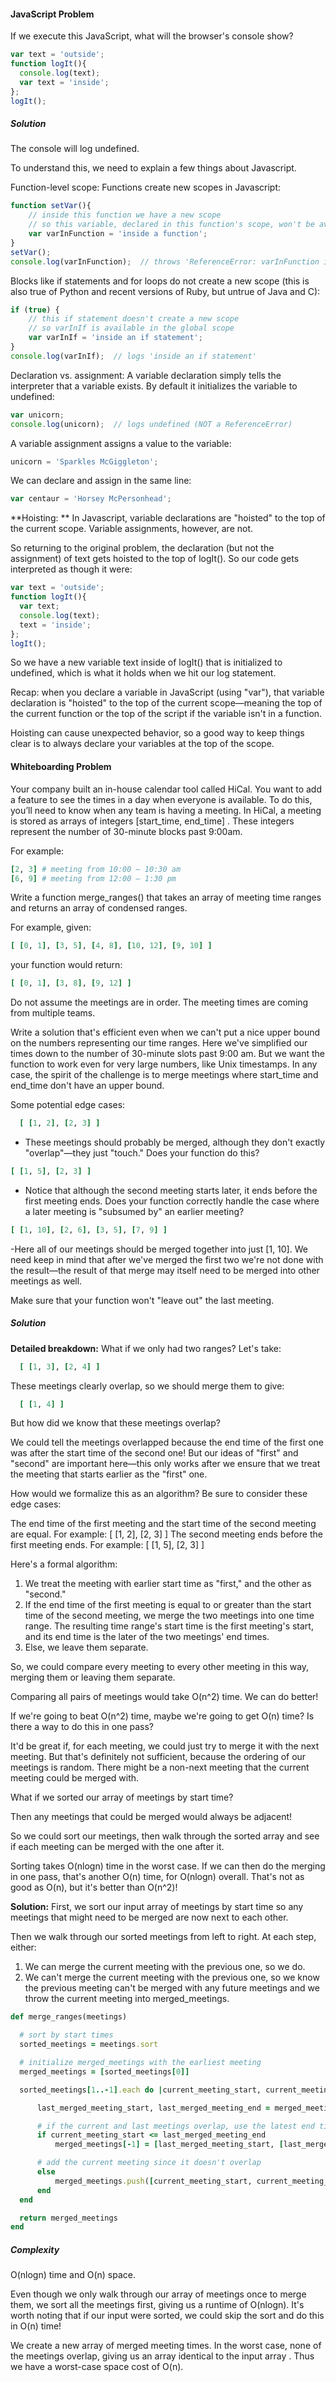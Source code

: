 #### JavaScript Problem
If we execute this JavaScript, what will the browser's console show?

```javascript
var text = 'outside';
function logIt(){
  console.log(text);
  var text = 'inside';
};
logIt();
```

##### Solution
The console will log undefined.

To understand this, we need to explain a few things about Javascript.

Function-level scope: Functions create new scopes in Javascript:

```javascript
function setVar(){
    // inside this function we have a new scope
    // so this variable, declared in this function's scope, won't be available outside the function
    var varInFunction = 'inside a function';
}
setVar();
console.log(varInFunction);  // throws 'ReferenceError: varInFunction is not defined'
```
Blocks like if statements and for loops do not create a new scope (this is also true of Python and recent versions of Ruby, but untrue of Java and C):

```javascript
if (true) {
    // this if statement doesn't create a new scope
    // so varInIf is available in the global scope
    var varInIf = 'inside an if statement';
}
console.log(varInIf);  // logs 'inside an if statement'
```

Declaration vs. assignment: A variable declaration simply tells the interpreter that a variable exists. By default it initializes the variable to undefined:

```javascript
var unicorn;
console.log(unicorn);  // logs undefined (NOT a ReferenceError)
```

A variable assignment assigns a value to the variable:

```javascript
unicorn = 'Sparkles McGiggleton';
```

We can declare and assign in the same line:
```javascript
var centaur = 'Horsey McPersonhead';
```

**Hoisting: ** In Javascript, variable declarations are "hoisted" to the top of the current scope. Variable assignments, however, are not.

So returning to the original problem, the declaration (but not the assignment) of text gets hoisted to the top of logIt(). So our code gets interpreted as though it were:

```javascript
var text = 'outside';
function logIt(){
  var text;
  console.log(text);
  text = 'inside';
};
logIt();
```
So we have a new variable text inside of logIt() that is initialized to undefined, which is what it holds when we hit our log statement.


Recap: when you declare a variable in JavaScript (using "var"), that variable declaration is "hoisted" to the top of the current scope—meaning the top of the current function or the top of the script if the variable isn't in a function.

Hoisting can cause unexpected behavior, so a good way to keep things clear is to always declare your variables at the top of the scope.

#### Whiteboarding Problem
Your company built an in-house calendar tool called HiCal. You want to add a feature to see the times in a day when everyone is available.
To do this, you’ll need to know when any team is having a meeting. In HiCal, a meeting is stored as arrays of integers [start_time, end_time] . These integers represent the number of 30-minute blocks past 9:00am.

For example:

```ruby
[2, 3] # meeting from 10:00 – 10:30 am
[6, 9] # meeting from 12:00 – 1:30 pm
```
Write a function merge_ranges() that takes an array of meeting time ranges and returns an array of condensed ranges.

For example, given:

```ruby
[ [0, 1], [3, 5], [4, 8], [10, 12], [9, 10] ]
```

your function would return:

```ruby
[ [0, 1], [3, 8], [9, 12] ]
```

Do not assume the meetings are in order. The meeting times are coming from multiple teams.

Write a solution that's efficient even when we can't put a nice upper bound on the numbers representing our time ranges. Here we've simplified our times down to the number of 30-minute slots past 9:00 am. But we want the function to work even for very large numbers, like Unix timestamps. In any case, the spirit of the challenge is to merge meetings where start_time and end_time don't have an upper bound.

Some potential edge cases:

```ruby
  [ [1, 2], [2, 3] ]
```
- These meetings should probably be merged, although they don't exactly "overlap"—they just "touch." Does your function do this?

```ruby
[ [1, 5], [2, 3] ]
```
- Notice that although the second meeting starts later, it ends before the first meeting ends. Does your function correctly handle the case where a later meeting is "subsumed by" an earlier meeting?

```ruby
[ [1, 10], [2, 6], [3, 5], [7, 9] ]
```
-Here all of our meetings should be merged together into just [1, 10]. We need keep in mind that after we've merged the first two we're not done with the result—the result of that merge may itself need to be merged into other meetings as well.

Make sure that your function won't "leave out" the last meeting.

##### Solution

**Detailed breakdown:**
What if we only had two ranges? Let's take:
```ruby
  [ [1, 3], [2, 4] ]
```
These meetings clearly overlap, so we should merge them to give:
```ruby
  [ [1, 4] ]
```
But how did we know that these meetings overlap?

We could tell the meetings overlapped because the end time of the first one was after the start time of the second one! But our ideas of "first" and "second" are important here—this only works after we ensure that we treat the meeting that starts earlier as the "first" one.

How would we formalize this as an algorithm? Be sure to consider these edge cases:

The end time of the first meeting and the start time of the second meeting are equal. For example: [ [1, 2], [2, 3] ]
The second meeting ends before the first meeting ends. For example: [ [1, 5], [2, 3] ]

Here's a formal algorithm:
1. We treat the meeting with earlier start time as "first," and the other as "second."
2. If the end time of the first meeting is equal to or greater than the start time of the second meeting, we merge the two meetings into one time range. The resulting time range's start time is the first meeting's start, and its end time is the later of the two meetings' end times.
3. Else, we leave them separate.

So, we could compare every meeting to every other meeting in this way, merging them or leaving them separate.

Comparing all pairs of meetings would take O(n^2) time. We can do better!

If we're going to beat O(n^2) time, maybe we're going to get O(n) time? Is there a way to do this in one pass?

It'd be great if, for each meeting, we could just try to merge it with the next meeting. But that's definitely not sufficient, because the ordering of our meetings is random. There might be a non-next meeting that the current meeting could be merged with.

What if we sorted our array of meetings by start time?

Then any meetings that could be merged would always be adjacent!

So we could sort our meetings, then walk through the sorted array and see if each meeting can be merged with the one after it.

Sorting takes O(nlogn) time in the worst case. If we can then do the merging in one pass, that's another O(n) time, for O(nlogn) overall. That's not as good as O(n), but it's better than O(n^2)!

**Solution:**
First, we sort our input array of meetings by start time so any meetings that might need to be merged are now next to each other.

Then we walk through our sorted meetings from left to right. At each step, either:

1. We can merge the current meeting with the previous one, so we do.
2. We can't merge the current meeting with the previous one, so we know the previous meeting can't be merged with any future meetings and we throw the current meeting into merged_meetings.

```ruby
def merge_ranges(meetings)

  # sort by start times
  sorted_meetings = meetings.sort

  # initialize merged_meetings with the earliest meeting
  merged_meetings = [sorted_meetings[0]]

  sorted_meetings[1..-1].each do |current_meeting_start, current_meeting_end|

      last_merged_meeting_start, last_merged_meeting_end = merged_meetings[-1]

      # if the current and last meetings overlap, use the latest end time
      if current_meeting_start <= last_merged_meeting_end
          merged_meetings[-1] = [last_merged_meeting_start, [last_merged_meeting_end, current_meeting_end].max]

      # add the current meeting since it doesn't overlap
      else
          merged_meetings.push([current_meeting_start, current_meeting_end])
      end
  end

  return merged_meetings
end
```

##### Complexity
O(nlogn) time and O(n) space.

Even though we only walk through our array of meetings once to merge them, we sort all the meetings first, giving us a runtime of O(nlogn). It's worth noting that if our input were sorted, we could skip the sort and do this in O(n) time!

We create a new array of merged meeting times. In the worst case, none of the meetings overlap, giving us an array identical to the input array . Thus we have a worst-case space cost of O(n).
